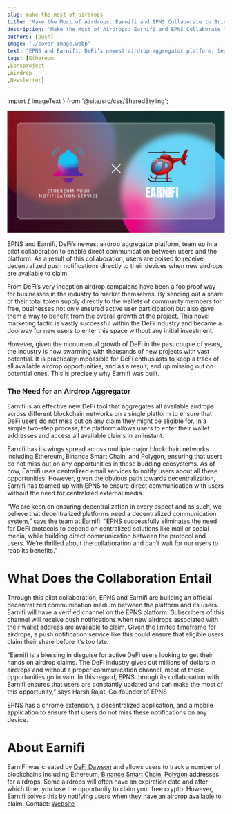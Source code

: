 ```yaml
---
slug: make-the-most-of-airdrops
title: 'Make the Most of Airdrops: Earnifi and EPNS Collaborate to Bring Airdrop Opportunities to Users'
description: 'Make the Most of Airdrops: Earnifi and EPNS Collaborate to Bring Airdrop Opportunities to Users'
authors: [push]
image: './cover-image.webp'
text: "EPNS and Earnifi, DeFi’s newest airdrop aggregator platform, team up in a pilot collaboration to enable direct communication between users and the platform. As a result of this collaboration, users are poised to receive decentralized push notifications directly to their devices when new airdrops are available to claim."
tags: [Ethereum
,Epnsproject
,Airdrop
,Newsletter]
---
```

import { ImageText } from '@site/src/css/SharedStyling';

![Cover image of Make the Most of Airdrops: Earnifi and EPNS Collaborate to Bring Airdrop Opportunities to Users](./cover-image.webp)

<!--truncate-->

EPNS and Earnifi, DeFi’s newest airdrop aggregator platform, team up in a pilot collaboration to enable direct communication between users and the platform. As a result of this collaboration, users are poised to receive decentralized push notifications directly to their devices when new airdrops are available to claim.

From DeFi’s very inception airdrop campaigns have been a foolproof way for businesses in the industry to market themselves. By sending out a share of their total token supply directly to the wallets of community members for free, businesses not only ensured active user participation but also gave them a way to benefit from the overall growth of the project. This novel marketing tactic is vastly successful within the DeFi industry and became a doorway for new users to enter this space without any initial investment.

However, given the monumental growth of DeFi in the past couple of years, the industry is now swarming with thousands of new projects with vast potential. It is practically impossible for DeFi enthusiasts to keep a track of all available airdrop opportunities, and as a result, end up missing out on potential ones. This is precisely why Earnifi was built.

### The Need for an Airdrop Aggregator

Earnifi is an effective new DeFi tool that aggregates all available airdrops across different blockchain networks on a single platform to ensure that DeFi users do not miss out on any claim they might be eligible for. In a simple two-step process, the platform allows users to enter their wallet addresses and access all available claims in an instant.

Earnifi has its wings spread across multiple major blockchain networks including Ethereum, Binance Smart Chain, and Polygon, ensuring that users do not miss out on any opportunities in these budding ecosystems. As of now, Earnifi uses centralized email services to notify users about all these opportunities. However, given the obvious path towards decentralization, Earnifi has teamed up with EPNS to ensure direct communication with users without the need for centralized external media.

“We are keen on ensuring decentralization in every aspect and as such, we believe that decentralized platforms need a decentralized communication system,” says the team at Earnifi. “EPNS successfully eliminates the need for DeFi protocols to depend on centralized solutions like mail or social media, while building direct communication between the protocol and users. We’re thrilled about the collaboration and can’t wait for our users to reap its benefits.”

What Does the Collaboration Entail
==================================

Through this pilot collaboration, EPNS and Earnifi are building an official decentralized communication medium between the platform and its users. Earnifi will have a verified channel on the EPNS platform. Subscribers of this channel will receive push notifications when new airdrops associated with their wallet address are available to claim. Given the limited timeframe for airdrops, a push notification service like this could ensure that eligible users claim their share before it’s too late.

“Earnifi is a blessing in disguise for active DeFi users looking to get their hands on airdrop claims. The DeFi industry gives out millions of dollars in airdrops and without a proper communication channel, most of these opportunities go in vain. In this regard, EPNS through its collaboration with Earnifi ensures that users are constantly updated and can make the most of this opportunity,” says Harsh Rajat, Co-founder of EPNS

EPNS has a chrome extension, a decentralized application, and a mobile application to ensure that users do not miss these notifications on any device.

**About Earnifi**
=================

EarniFi was created by [DeFi Dawson](https://twitter.com/DawsonBotsford) and allows users to track a number of blockchains including Ethereum, [Binance Smart Chain](https://everybithelps.co.uk/binance-smart-chain-to-metamask//), [Polygon](https://everybithelps.co.uk/connect-polygon-to-metamask/) addresses for airdrops. Some airdrops will often have an expiration date and after which time, you lose the opportunity to claim your free crypto. However, Earnifi solves this by notifying users when they have an airdrop available to claim. Contact: [Website](https://earni.fi/)
